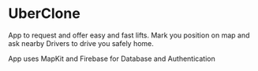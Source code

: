 # UberClone

App to request and offer easy and fast lifts. Mark you position on map and ask nearby Drivers to drive you safely home.

App uses MapKit and Firebase for Database and Authentication 
